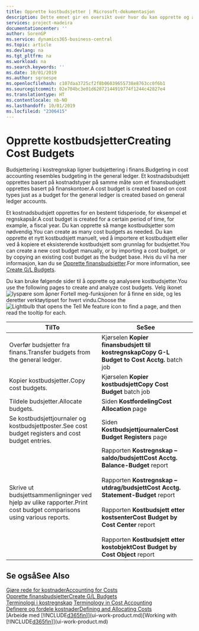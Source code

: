 ```yaml
---
title: Opprette kostbudsjetter | Microsoft-dokumentasjon
description: Dette emnet gir en oversikt over hvor du kan opprette og analysere kostbudsjetter.
services: project-madeira
documentationcenter: ''
author: SorenGP
ms.service: dynamics365-business-central
ms.topic: article
ms.devlang: na
ms.tgt_pltfrm: na
ms.workload: na
ms.search.keywords: ''
ms.date: 10/01/2019
ms.author: sgroespe
ms.openlocfilehash: c107daa3725cf2f8b06039655738e8763cc0f6b1
ms.sourcegitcommit: 02e704bc3e01d62072144919774f1244c42827e4
ms.translationtype: HT
ms.contentlocale: nb-NO
ms.lasthandoff: 10/01/2019
ms.locfileid: "2306415"
---
```

# <a name="creating-cost-budgets"></a><span data-ttu-id="f0e8b-103">Opprette kostbudsjetter</span><span class="sxs-lookup"><span data-stu-id="f0e8b-103">Creating Cost Budgets</span></span>
<span data-ttu-id="f0e8b-104">Budsjettering i kostregnskap ligner budsjettering i finans.</span><span class="sxs-lookup"><span data-stu-id="f0e8b-104">Budgeting in cost accounting resembles budgeting in the general ledger.</span></span> <span data-ttu-id="f0e8b-105">Et kostnadsbudsjett opprettes basert på kostnadstyper på samme måte som et finansbudsjett opprettes basert på finanskontoer.</span><span class="sxs-lookup"><span data-stu-id="f0e8b-105">A cost budget is created based on cost types just as a budget for the general ledger is created based on general ledger accounts.</span></span>  

<span data-ttu-id="f0e8b-106">Et kostnadsbudsjett opprettes for en bestemt tidsperiode, for eksempel et regnskapsår.</span><span class="sxs-lookup"><span data-stu-id="f0e8b-106">A cost budget is created for a certain period of time, for example, a fiscal year.</span></span> <span data-ttu-id="f0e8b-107">Du kan opprette så mange kostbudsjetter som nødvendig.</span><span class="sxs-lookup"><span data-stu-id="f0e8b-107">You can create as many cost budgets as needed.</span></span> <span data-ttu-id="f0e8b-108">Du kan opprette et nytt kostbudsjett manuelt, ved å importere et kostbudsjett eller ved å kopiere et eksisterende kostbudsjett som grunnlag for budsjettet.</span><span class="sxs-lookup"><span data-stu-id="f0e8b-108">You can create a new cost budget manually, or by importing a cost budget, or by copying an existing cost budget as the budget base.</span></span> <span data-ttu-id="f0e8b-109">Hvis du vil ha mer informasjon, kan du se [Opprette finansbudsjetter](finance-how-create-budgets.md).</span><span class="sxs-lookup"><span data-stu-id="f0e8b-109">For more information, see [Create G/L Budgets](finance-how-create-budgets.md).</span></span>

<span data-ttu-id="f0e8b-110">Du kan bruke følgende sider til å opprette og analysere kostbudsjetter.</span><span class="sxs-lookup"><span data-stu-id="f0e8b-110">You use the following pages to create and analyze cost budgets.</span></span> <span data-ttu-id="f0e8b-111">Velg ikonet ![lyspære som åpner Fortell meg-funksjonen](media/ui-search/search_small.png "Fortell hva du vil gjøre ikonet") for å finne en side, og les deretter verktøytipset for hvert vindu.</span><span class="sxs-lookup"><span data-stu-id="f0e8b-111">Choose the ![Lightbulb that opens the Tell Me feature](media/ui-search/search_small.png "Tell me what you want to do") icon to find a page, and then read the tooltip for each.</span></span>

|<span data-ttu-id="f0e8b-112">Til</span><span class="sxs-lookup"><span data-stu-id="f0e8b-112">To</span></span>|<span data-ttu-id="f0e8b-113">Se</span><span class="sxs-lookup"><span data-stu-id="f0e8b-113">See</span></span>|  
|--------|---------|  
|<span data-ttu-id="f0e8b-114">Overfør budsjetter fra finans.</span><span class="sxs-lookup"><span data-stu-id="f0e8b-114">Transfer budgets from the general ledger.</span></span>|<span data-ttu-id="f0e8b-115">Kjørselen **Kopier finansbudsjett til kostregnskap**</span><span class="sxs-lookup"><span data-stu-id="f0e8b-115">**Copy G-L Budget to Cost Acctg.** batch job</span></span>|  
|<span data-ttu-id="f0e8b-116">Kopier kostbudsjetter.</span><span class="sxs-lookup"><span data-stu-id="f0e8b-116">Copy cost budgets.</span></span>|<span data-ttu-id="f0e8b-117">Kjørselen **Kopier kostbudsjett**</span><span class="sxs-lookup"><span data-stu-id="f0e8b-117">**Copy Cost Budget** batch job</span></span>|  
|<span data-ttu-id="f0e8b-118">Tildele budsjetter.</span><span class="sxs-lookup"><span data-stu-id="f0e8b-118">Allocate budgets.</span></span>|<span data-ttu-id="f0e8b-119">Siden **Kostfordeling**</span><span class="sxs-lookup"><span data-stu-id="f0e8b-119">**Cost Allocation** page</span></span>|  
|<span data-ttu-id="f0e8b-120">Se kostbudsjettjournaler og kostbudsjettposter.</span><span class="sxs-lookup"><span data-stu-id="f0e8b-120">See cost budget registers and cost budget entries.</span></span>|<span data-ttu-id="f0e8b-121">Siden **Kostbudsjettjournaler**</span><span class="sxs-lookup"><span data-stu-id="f0e8b-121">**Cost Budget Registers** page</span></span>|  
|<span data-ttu-id="f0e8b-122">Skrive ut budsjettsammenligninger ved hjelp av ulike rapporter.</span><span class="sxs-lookup"><span data-stu-id="f0e8b-122">Print cost budget comparisons using various reports.</span></span>|<span data-ttu-id="f0e8b-123">Rapporten **Kostregnskap – saldo/budsjett**</span><span class="sxs-lookup"><span data-stu-id="f0e8b-123">**Cost Acctg. Balance-Budget** report</span></span><br /><br /> <span data-ttu-id="f0e8b-124">Rapporten **Kostregnskap – utdrag/budsjett**</span><span class="sxs-lookup"><span data-stu-id="f0e8b-124">**Cost Acctg. Statement-Budget** report</span></span><br /><br /> <span data-ttu-id="f0e8b-125">Rapporten **Kostbudsjett etter kostsenter**</span><span class="sxs-lookup"><span data-stu-id="f0e8b-125">**Cost Budget by Cost Center** report</span></span><br /><br /> <span data-ttu-id="f0e8b-126">Rapporten **Kostbudsjett etter kostobjekt**</span><span class="sxs-lookup"><span data-stu-id="f0e8b-126">**Cost Budget by Cost Object** report</span></span>|  

## <a name="see-also"></a><span data-ttu-id="f0e8b-127">Se også</span><span class="sxs-lookup"><span data-stu-id="f0e8b-127">See Also</span></span>  
[<span data-ttu-id="f0e8b-128">Gjøre rede for kostnader</span><span class="sxs-lookup"><span data-stu-id="f0e8b-128">Accounting for Costs</span></span>](finance-manage-cost-accounting.md)  
[<span data-ttu-id="f0e8b-129">Opprette finansbudsjetter</span><span class="sxs-lookup"><span data-stu-id="f0e8b-129">Create G/L Budgets</span></span>](finance-how-create-budgets.md)  
<span data-ttu-id="f0e8b-130">[Terminologi i kostregnskap](finance-terminology-in-cost-accounting.md) </span><span class="sxs-lookup"><span data-stu-id="f0e8b-130">[Terminology in Cost Accounting](finance-terminology-in-cost-accounting.md) </span></span>  
[<span data-ttu-id="f0e8b-131">Definere og fordele kostnader</span><span class="sxs-lookup"><span data-stu-id="f0e8b-131">Defining and Allocating Costs</span></span>](finance-define-and-allocate-costs.md)  
<span data-ttu-id="f0e8b-132">[Arbeide med [!INCLUDE[d365fin](includes/d365fin_md.md)]](ui-work-product.md)</span><span class="sxs-lookup"><span data-stu-id="f0e8b-132">[Working with [!INCLUDE[d365fin](includes/d365fin_md.md)]](ui-work-product.md)</span></span>
